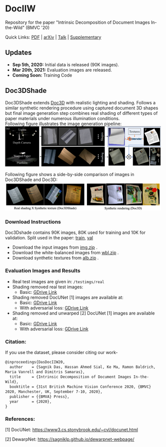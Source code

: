 
# DocIIW
Repository for the paper "Intrinsic Decomposition of Document Images In-the-Wild" (BMVC '20)

Quick Links: [PDF](https://www.bmvc2020-conference.com/assets/papers/0906.pdf) | [arXiv](https://arxiv.org/pdf/2011.14447.pdf) |  [Talk](https://www.bmvc2020-conference.com/conference/papers/paper_0906.html) | [Supplementary](https://drive.google.com/file/d/1wQs6p6mMkm-z6dn9SQyPl6gwCqV2YJhf/view?usp=sharing) 
## Updates
* **Sep 5th, 2020:**  Initial data is released (90K images).
* **Mar 20th, 2021:** Evaluation images are released.
* **Coming Soon:** Training Code
## Doc3DShade
Doc3DShade extends [Doc3D](https://github.com/cvlab-stonybrook/doc3D-dataset) with realistic lighting and shading. Follows a similar synthetic rendering procedure using captured document 3D shapes but final image generation step combines real shading of different types of paper materials under numerous illumination conditions. 
<br>
Following figure illustrates the image generation pipeline:
![Dataset Capture Pipeline](/assets/pipeline.png)

Following figure shows a side-by-side comparison of images in Doc3DShade and Doc3D:
![Comparison with Doc3D](/assets/comp.png)
### Download Instructions
Doc3Dshade contains 90K images, 80K used for training and 10K for validation. Split used in the paper: [train](https://drive.google.com/file/d/1kRrmheEr2uNpYW6839rD1jCPa57YcxAb/view?usp=sharing), [val](https://drive.google.com/file/d/14siJyQOtxq4HNbfX8R969VhhR7wv-t8_/view?usp=sharing)
* Download the input images from [img.zip](https://drive.google.com/file/d/1ixxgbcGoNIdYudoHUvGaQlXHiH1Vqv_I/view?usp=sharing) .
* Download the white-balanced images from [wbl.zip](https://drive.google.com/file/d/1bhWqCezS1FTCUtSjQk6jgmIBD4IWrbjp/view?usp=sharing) .
* Download synthetic textures from [alb.zip](https://drive.google.com/file/d/1iFr9xfTPJBuBH2rThPXLgpWiSlhNtg1e/view?usp=sharing) .

### Evaluation Images and Results
* Real test images are given in: ```/testimgs/real```
* Shading removed real test images:
	* Basic: [GDrive Link](https://drive.google.com/drive/folders/1vs5zqdqRjIXrcGc7EYhnqNI06QRQ1Ey2?usp=sharing)
* Shading removed DocUNet [1] images are available at: 
	* Basic: [GDrive Link](https://drive.google.com/drive/folders/1YA1tcaHKxDm-80Nbjd9ln6_IYBpMhzXH?usp=sharing)
	* With adversarial loss: [GDrive Link](https://drive.google.com/drive/folders/1wDG3PIu6sx7q8oS-1_VGs3FPhMV4iJUn?usp=sharing)
* Shading removed and unwarped [2] DocUNet [1] images are available at:
	* Basic: [GDrive Link](https://drive.google.com/drive/folders/1H5Bv5wgBxz4jq7Dr2VfH__OmiWBqVviH?usp=sharing)
	*  With adversarial loss: [GDrive Link](https://drive.google.com/drive/folders/160SQDv4PmRmIpNnp7_5450qKhfHf21SF?usp=sharing)
### Citation:
If you use the dataset, please consider citing our work-
```
@inproceedings{DasDocIIW20,
  author    = {Sagnik Das, Hassan Ahmed Sial, Ke Ma, Ramon Baldrich, Maria Vanrell and Dimitris Samaras},
  title     = {Intrinsic Decomposition of Document Images In-the-Wild},
  booktitle = {31st British Machine Vision Conference 2020, {BMVC} 2020, Manchester, UK, September 7-10, 2020},
  publisher = {{BMVA} Press},
  year      = {2020},
}
```

### References: 
[1] DocUNet: https://www3.cs.stonybrook.edu/~cvl/docunet.html

[2] DewarpNet: https://sagniklp.github.io/dewarpnet-webpage/